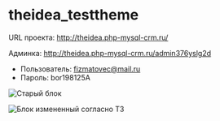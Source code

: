 # theidea_testtheme

URL проекта: http://theidea.php-mysql-crm.ru/

Админка: http://theidea.php-mysql-crm.ru/admin376yslg2d
 - Пользователь: fizmatovec@mail.ru
 - Пароль: bor198125A
 
![Старый блок](http://theidea.php-mysql-crm.ru/bank-transfer-block/old_block.png)
 
![Блок измененный согласно ТЗ](http://theidea.php-mysql-crm.ru/bank-transfer-block/new_block.png)
